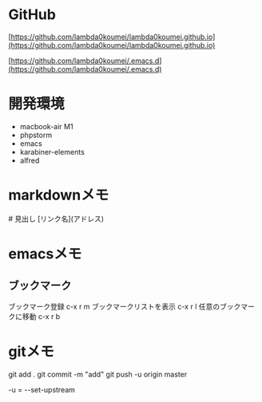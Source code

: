 

# GitHub
[https://github.com/lambda0koumei/lambda0koumei.github.io](https://github.com/lambda0koumei/lambda0koumei.github.io)

[https://github.com/lambda0koumei/.emacs.d](https://github.com/lambda0koumei/.emacs.d)


# 開発環境
- macbook-air M1
- phpstorm
- emacs
- karabiner-elements
- alfred

# markdownメモ
\# 見出し
\[リンク名\]\(アドレス\)


# emacsメモ
## ブックマーク
ブックマーク登録
c-x r m
ブックマークリストを表示
c-x r l
任意のブックマークに移動
c-x r b


# gitメモ
git add .
git commit -m "add"
git push -u origin master

-u = --set-upstream
